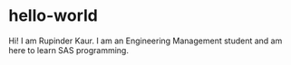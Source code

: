 # hello-world

Hi! 
I am Rupinder Kaur. I am an Engineering Management student and am here to learn SAS programming.
